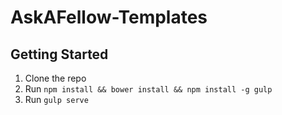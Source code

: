 # AskAFellow-Templates

## Getting Started
1. Clone the repo
2. Run `npm install && bower install && npm install -g gulp`
3. Run `gulp serve`
